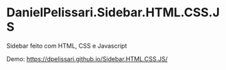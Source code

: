 # DanielPelissari.Sidebar.HTML.CSS.JS
Sidebar feito com HTML, CSS e Javascript

Demo: https://dpelissari.github.io/Sidebar.HTML.CSS.JS/
